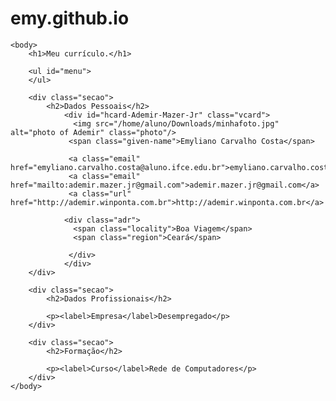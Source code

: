 # emy.github.io
<!DOCTYPE html>
<meta http-equiv="Content-Type" content="text/html;charset=utf-8" >
<html>
	<head>
		<title>Curriculo</title>
		<link rel="stylesheet" type="text/css" href="style.css">
	</head>
	
	<body>
		<h1>Meu currículo.</h1>
		
		<ul id="menu">
		</ul>
		
		<div class="secao">
			<h2>Dados Pessoais</h2>			
				<div id="hcard-Ademir-Mazer-Jr" class="vcard">
				  <img src="/home/aluno/Downloads/minhafoto.jpg" alt="photo of Ademir" class="photo"/>
				 <span class="given-name">Emyliano Carvalho Costa</span>

				 <a class="email" href="emyliano.carvalho.costa@aluno.ifce.edu.br">emyliano.carvalho.costa@aluno.ifce.edu.br</a>
                 <a class="email" href="mailto:ademir.mazer.jr@gmail.com">ademir.mazer.jr@gmail.com</a>
				 <a class="url" href="http://ademir.winponta.com.br">http://ademir.winponta.com.br</a>
				
				<div class="adr">
				  <span class="locality">Boa Viagem</span>
				  <span class="region">Ceará</span>

				 </div>
				</div>
		</div>

		<div class="secao">
			<h2>Dados Profissionais</h2>
			
			<p><label>Empresa</label>Desempregado</p>
		</div>

		<div class="secao">
			<h2>Formação</h2>
			
			<p><label>Curso</label>Rede de Computadores</p>
		</div>	
	</body>
</html>

